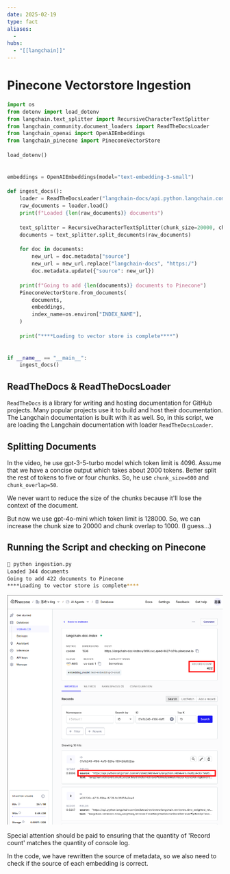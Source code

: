 ```yaml
---
date: 2025-02-19
type: fact
aliases:
  -
hubs:
  - "[[langchain]]"
---
```


# Pinecone Vectorstore Ingestion

```py
import os
from dotenv import load_dotenv
from langchain.text_splitter import RecursiveCharacterTextSplitter
from langchain_community.document_loaders import ReadTheDocsLoader
from langchain_openai import OpenAIEmbeddings
from langchain_pinecone import PineconeVectorStore

load_dotenv()


embeddings = OpenAIEmbeddings(model="text-embedding-3-small")

def ingest_docs():
    loader = ReadTheDocsLoader("langchain-docs/api.python.langchain.com/en/latest/")
    raw_documents = loader.load()
    print(f"Loaded {len(raw_documents)} documents")

    text_splitter = RecursiveCharacterTextSplitter(chunk_size=20000, chunk_overlap=1000)
    documents = text_splitter.split_documents(raw_documents)

    for doc in documents:
        new_url = doc.metadata["source"]
        new_url = new_url.replace("langchain-docs", "https:/")
        doc.metadata.update({"source": new_url})

    print(f"Going to add {len(documents)} documents to Pinecone")
    PineconeVectorStore.from_documents(
        documents,
        embeddings,
        index_name=os.environ["INDEX_NAME"],
    )

    print("****Loading to vector store is complete****")


if __name__ == "__main__":
    ingest_docs()

```

## ReadTheDocs & ReadTheDocsLoader

`ReadTheDocs` is a library for writing and hosting documentation for GitHub projects. Many popular projects use it to build and host their documentation. The Langchain documentation is built with it as well. So, in this script, we are loading the Langchain documentation with loader `ReadTheDocsLoader`.


## Splitting Documents

In the video, he use gpt-3-5-turbo model which token limit is 4096. Assume that we have a concise output which takes about 2000 tokens. Better split the rest of tokens to five or four chunks. So, he use `chunk_size=600` and `chunk_overlap=50`.

We never want to reduce the size of the chunks because it'll lose the context of the document. 

But now we use gpt-4o-mini which token limit is 128000. So, we can increase the chunk size to 20000 and chunk overlap to 1000. (I guess...)


## Running the Script and checking on Pinecone

```sh
 python ingestion.py
Loaded 344 documents
Going to add 422 documents to Pinecone
****Loading to vector store is complete****
```

![check-pinecone-for-docs.png](assets/imgs/check-pinecone-for-docs.png)

Special attention should be paid to ensuring that the quantity of 'Record count' matches the quantity of console log.

In the code, we have rewritten the source of metadata, so we also need to check if the source of each embedding is correct.





```sh
